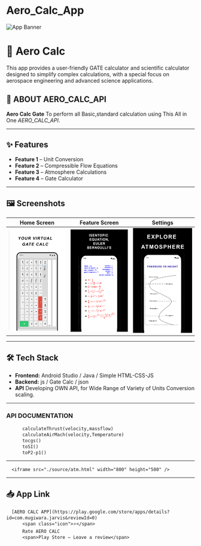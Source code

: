 # Aero_Calc_App

![App Banner](./assets/icon.png=320x320)

# 📱 Aero Calc
This app provides a user-friendly GATE calculator and scientific calculator designed to simplify complex calculations, with a special focus on aerospace engineering and advanced science applications.



## 🚀 ABOUT AERO_CALC_API
**Aero Calc Gate**  To perform all Basic,standard calculation using This All in One *AERO_CALC_API*.

---

## ✨ Features
-  **Feature 1** – Unit Conversion  
-  **Feature 2** – Compressible Flow Equations 
-  **Feature 3** – Atmosphere Calculations
-  **Feature 4** – Gate Calculator 

---

## 🖼 Screenshots
| Home Screen | Feature Screen | Settings |
|-------------|---------------|----------|
| ![Home](./assets/Banner0.jpg) | ![Feature](./assets/Banner3.jpg) | ![Atmosphere](./assets/Banner4.png) |

---

## 🛠 Tech Stack
- **Frontend:** Android Studio / Java / Simple HTML-CSS-JS 
- **Backend:** js / Gate Calc / json
- **API** Developing OWN API, for Wide Range of Variety of Units Conversion scaling.
---

### API DOCUMENTATION

```
      calculateThrust(velocity,massflow)
      calculateAirMach(velocity,Temperature)
      tocgs()
      toSI()
      toP2-p1()

```
---
      <iframe src="./source/atm.html" width="800" height="500" />
---
## 📥 App Link

      [AERO CALC APP](https://play.google.com/store/apps/details?id=com.mugiwara.jarvis&reviewId=0)
          <span class="icon">⭐</span>
          Rate AERO CALC
          <span>Play Store — Leave a review</span>
    